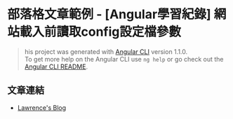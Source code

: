 # 部落格文章範例 - [Angular學習紀錄] 網站載入前讀取config設定檔參數 #

 
> his project was generated with [Angular CLI](https://github.com/angular/angular-cli) version 1.1.0.  
> To get more help on the Angular CLI use `ng help` or go check out the [Angular CLI README](https://github.com/angular/angular-cli/blob/master/README.md).  

文章連結
-----------------
* [Lawrence's Blog](https://lawrencetech.blogspot.tw/2017/07/angular-config.html) 